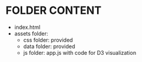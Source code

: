 # FOLDER CONTENT

- index.html
- assets folder: 
	- css folder: provided
	- data folder: provided
	- js folder: app.js with code for D3 visualization
